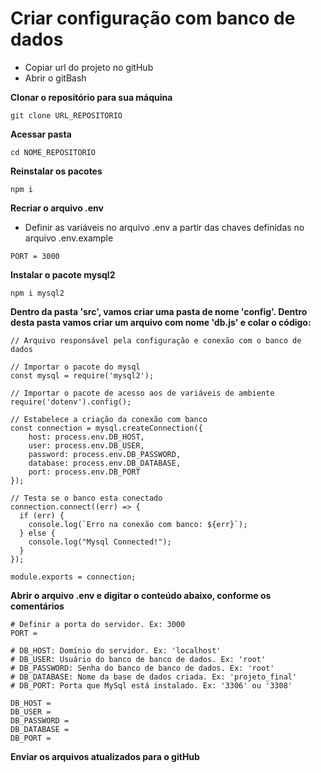 # Criar configuração com banco de dados
* Copiar url do projeto no gitHub
* Abrir o gitBash

**Clonar o repositório para sua máquina**
```
git clone URL_REPOSITORIO
```

**Acessar pasta**
```
cd NOME_REPOSITORIO
```

**Reinstalar os pacotes**
```
npm i
```

**Recriar o arquivo .env**
* Definir as variáveis no arquivo .env a partir das chaves definidas no arquivo .env.example
```
PORT = 3000
```

**Instalar o pacote mysql2**
```
npm i mysql2
```

**Dentro da pasta 'src', vamos criar uma pasta de nome 'config'. Dentro desta pasta vamos criar um arquivo com nome 'db.js' e colar o código:**
```
// Arquivo responsável pela configuração e conexão com o banco de dados
 
// Importar o pacote do mysql
const mysql = require('mysql2');

// Importar o pacote de acesso aos de variáveis de ambiente
require('dotenv').config();

// Estabelece a criação da conexão com banco 
const connection = mysql.createConnection({
    host: process.env.DB_HOST,
    user: process.env.DB_USER,
    password: process.env.DB_PASSWORD,
    database: process.env.DB_DATABASE,
    port: process.env.DB_PORT
});

// Testa se o banco esta conectado
connection.connect((err) => {
  if (err) {
    console.log(`Erro na conexão com banco: ${err}`);
  } else {
    console.log("Mysql Connected!");
  }
});

module.exports = connection;
```

**Abrir o arquivo .env e digitar o conteúdo abaixo, conforme os comentários**
```
# Definir a porta do servidor. Ex: 3000
PORT = 

# DB_HOST: Domínio do servidor. Ex: 'localhost'
# DB_USER: Usuário do banco de banco de dados. Ex: 'root'
# DB_PASSWORD: Senha do banco de banco de dados. Ex: 'root'
# DB_DATABASE: Nome da base de dados criada. Ex: 'projeto_final'
# DB_PORT: Porta que MySql está instalado. Ex: '3306' ou '3308'

DB_HOST = 
DB_USER = 
DB_PASSWORD =
DB_DATABASE =
DB_PORT =
```

**Enviar os arquivos atualizados para o gitHub**